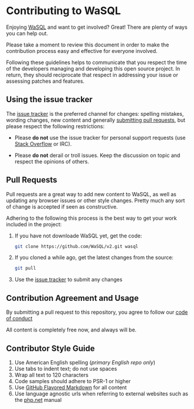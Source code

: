 # Contributing to WaSQL

Enjoying [WaSQL](http://www.wasql.com) and want to get
involved? Great! There are plenty of ways you can help out.

Please take a moment to review this document in order to make the contribution
process easy and effective for everyone involved.

Following these guidelines helps to communicate that you respect the time of
the developers managing and developing this open source project. In return,
they should reciprocate that respect in addressing your issue or assessing
patches and features.


## Using the issue tracker

The [issue tracker](https://github.com/WaSQL/v2/issues) is
the preferred channel for changes: spelling mistakes, wording changes, new
content and generally [submitting pull requests](#pull-requests), but please
respect the following restrictions:

* Please **do not** use the issue tracker for personal support requests (use
  [Stack Overflow](http://stackoverflow.com/questions/tagged/php) or IRC).

* Please **do not** derail or troll issues. Keep the discussion on topic and
  respect the opinions of others.


<a name="pull-requests"></a>
## Pull Requests

Pull requests are a great way to add new content to WaSQL, as well
as updating any browser issues or other style changes. Pretty much any sort of
change is accepted if seen as constructive.

Adhering to the following this process is the best way to get your work
included in the project:

1. If you have not downloade WaSQL yet, get the code:

   ```bash
   git clone https://github.com/WaSQL/v2.git wasql
   ```

2. If you cloned a while ago, get the latest changes from the source:

   ```bash
   git pull
   ```

3. Use the [issue tracker](https://github.com/WaSQL/v2/issues) to submit any changes


## Contribution Agreement and Usage

By submitting a pull request to this repository, you agree to follow our [code of conduct](https://github.com/WaSQL/v2/blob/master/CODE_OF_CONDUCT.md)

All content is completely free now, and always will be.

## Contributor Style Guide

1. Use American English spelling (*primary English repo only*)
2. Use tabs to indent text; do not use spaces
3. Wrap all text to 120 characters
4. Code samples should adhere to PSR-1 or higher
5. Use [GitHub Flavored Markdown](http://github.github.com/github-flavored-markdown/) for all content
6. Use language agnostic urls when referring to external websites such as the [php.net](http://php.net/urlhowto.php) manual
